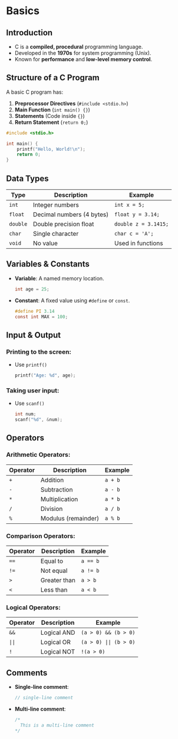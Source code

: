 # Basics

## Introduction
- C is a **compiled, procedural** programming language.  
- Developed in the **1970s** for system programming (Unix).  
- Known for **performance** and **low-level memory control**.

## Structure of a C Program
A basic C program has:  
1. **Preprocessor Directives** (`#include <stdio.h>`)  
2. **Main Function** (`int main() {}`)  
3. **Statements** (Code inside `{}`)  
4. **Return Statement** (`return 0;`)  

```c
#include <stdio.h>

int main() {
    printf("Hello, World!\n");
    return 0;
}
```

## Data Types
| Type       | Description                | Example       |
|------------|----------------------------|--------------|
| `int`      | Integer numbers            | `int x = 5;` |
| `float`    | Decimal numbers (4 bytes)  | `float y = 3.14;` |
| `double`   | Double precision float     | `double z = 3.1415;` |
| `char`     | Single character           | `char c = 'A';` |
| `void`     | No value                   | Used in functions |

## Variables & Constants
- **Variable**: A named memory location.
  ```c
  int age = 25;
  ```
- **Constant**: A fixed value using `#define` or `const`.
  ```c
  #define PI 3.14
  const int MAX = 100;
  ```

## Input & Output
### Printing to the screen:
- Use `printf()`
  ```c
  printf("Age: %d", age);
  ```

### Taking user input:
- Use `scanf()`
  ```c
  int num;
  scanf("%d", &num);
  ```

## Operators
### Arithmetic Operators:
| Operator | Description | Example |
|----------|------------|---------|
| `+`      | Addition   | `a + b` |
| `-`      | Subtraction| `a - b` |
| `*`      | Multiplication | `a * b` |
| `/`      | Division   | `a / b` |
| `%`      | Modulus (remainder) | `a % b` |

### Comparison Operators:
| Operator | Description | Example |
|----------|------------|---------|
| `==`     | Equal to   | `a == b` |
| `!=`     | Not equal  | `a != b` |
| `>`      | Greater than | `a > b` |
| `<`      | Less than  | `a < b` |

### Logical Operators:
| Operator | Description | Example                |
|----------|-----------|------------------------|
| `&&`     | Logical AND | `(a > 0) && (b > 0)`   |
| `\|\|`   | Logical OR  | `(a > 0) \|\| (b > 0)` |
| `!`      | Logical NOT | `!(a > 0)`             |

## Comments 
- **Single-line comment**:
  ```c
  // single-line comment
  ```
- **Multi-line comment**:
  ```c
  /*
    This is a multi-line comment
  */
  ```
